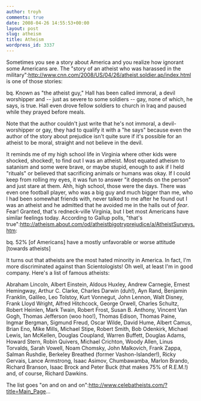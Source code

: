 ```yaml
---
author: troyh
comments: true
date: 2008-04-26 14:55:53+00:00
layout: post
slug: atheism
title: Atheism
wordpress_id: 3337
---
```


Sometimes you see a story about America and you realize how ignorant some Americans are. The "story of an atheist who was harassed in the military":http://www.cnn.com/2008/US/04/26/atheist.soldier.ap/index.html is one of those stories:

bq. Known as "the atheist guy," Hall has been called immoral, a devil worshipper and -- just as severe to some soldiers -- gay, none of which, he says, is true. Hall even drove fellow soldiers to church in Iraq and paused while they prayed before meals.

Note that the author couldn't just write that he's not immoral, a devil-worshipper or gay, they had to qualify it with a "he says" because even the author of the story about prejudice isn't quite sure if it's possible for an atheist to be moral, straight and not believe in the devil.


<!-- more -->

It reminds me of my high school life in Virginia where other kids were shocked, shocked!, to find out I was an atheist. Most equated atheism to satanism and some were brave, or maybe stupid, enough to ask if I held "rituals" or believed that sacrificing animals or humans was okay. If I could keep from rolling my eyes, it was fun to answer "it depends on the person" and just stare at them. Ahh, high school, those were the days. There was even one football player, who was a big guy and much bigger than me, who I had been somewhat friends with, never talked to me after he found out I was an atheist and he admitted that he avoided me in the halls out of _fear_. Fear! Granted, that's redneck-ville Virginia, but I bet most Americans have similar feelings today. According to Gallup polls, "that's true":http://atheism.about.com/od/atheistbigotryprejudice/a/AtheistSurveys.htm:

bq. 52% [of Americans] have a mostly unfavorable or worse attitude [towards atheists]

It turns out that atheists are the most hated minority in America. In fact, I'm more discriminated against than Scientologists! Oh well, at least I'm in good company. Here's a list of famous atheists:

Abraham Lincoln, Albert Einstein, Aldous Huxley, Andrew Carnegie, Ernest Hemingway, Arthur C. Clarke, Charles Darwin (duh!), Ayn Rand, Benjamin Franklin, Galileo, Leo Tolstoy, Kurt Vonnegut, John Lennon, Walt Disney, Frank Lloyd Wright, Alfred Hitchcock, George Orwell, Charles Schultz, Robert Heinlen, Mark Twain, Robert Frost, Susan B. Anthony, Vincent Van Gogh, Thomas Jefferson (woo hoo!), Thomas Edison, Thomas Paine, Ingmar Bergman, Sigmund Freud, Oscar Wilde, David Hume, Albert Camus, Brian Eno, Mike Mills, Michael Stipe, Robert Smith, Bob Odenkirk, Michael Lewis, Ian McKellen, Douglas Coupland, Warren Buffett, Douglas Adams, Howard Stern, Robin Quivers, Michael Crichton, Woody Allen, Linus Torvalds, Sarah Vowell, Noam Chomsky, John Malkovich, Frank Zappa, Salman Rushdie, Berkeley Breathed (former Vashon-Islander!), Ricky Gervais, Lance Armstrong, Isaac Asimov, Chumbawamba, Marlon Brando, Richard Branson, Isaac Brock and Peter Buck (that makes 75% of R.E.M.!) and, of course, Richard Dawkins.

The list goes "on and on and on":http://www.celebatheists.com/?title=Main_Page...

